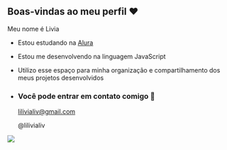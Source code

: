 ## Boas-vindas ao meu perfil ❤️

Meu nome é Livia 

- Estou estudando na [Alura](https://alura.com.br)
- Estou me desenvolvendo na linguagem JavaScript
- Utilizo esse espaço para minha organização e compartilhamento dos meus projetos desenvolvidos

- ### Você pode entrar em contato comigo 📧

  lilivialiv@gmail.com
  
  @lilivialiv

![](https://media1.tenor.com/m/c3HtsqlSJlYAAAAd/dog-triste.gif)

